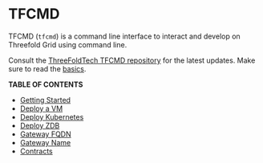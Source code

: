 <h1>TFCMD</h1>

TFCMD (`tfcmd`) is a command line interface to interact and develop on Threefold Grid using command line.

Consult the [ThreeFoldTech TFCMD repository](https://github.com/threefoldtech/tfgrid-sdk-go/tree/development/grid-cli) for the latest updates. Make sure to read the [basics](../../system_administrators/getstarted/tfgrid3_getstarted.md).

**TABLE OF CONTENTS**

- [Getting Started](./tfcmd_basics.md)
- [Deploy a VM](./tfcmd_vm.md)
- [Deploy Kubernetes](./tfcmd_kubernetes.md)
- [Deploy ZDB](./tfcmd_zdbs.md)
- [Gateway FQDN](./tfcmd_gateway_fqdn.md)
- [Gateway Name](./tfcmd_gateway_name.md)
- [Contracts](./tfcmd_contracts.md)